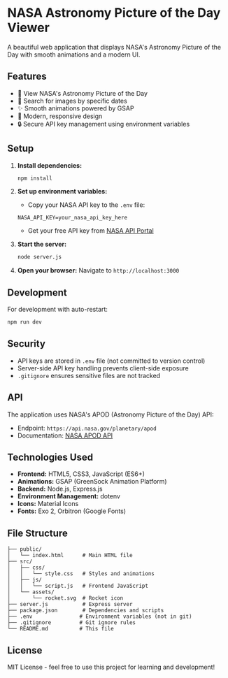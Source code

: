 # NASA Astronomy Picture of the Day Viewer

A beautiful web application that displays NASA's Astronomy Picture of the Day with smooth animations and a modern UI.

## Features

- 🌌 View NASA's Astronomy Picture of the Day
- 📅 Search for images by specific dates
- ✨ Smooth animations powered by GSAP
- 🎨 Modern, responsive design
- 🔒 Secure API key management using environment variables

## Setup

1. **Install dependencies:**
   ```bash
   npm install
   ```

2. **Set up environment variables:**
   - Copy your NASA API key to the `.env` file:
   ```
   NASA_API_KEY=your_nasa_api_key_here
   ```
   - Get your free API key from [NASA API Portal](https://api.nasa.gov/)

3. **Start the server:**
   ```bash
   node server.js
   ```

4. **Open your browser:**
   Navigate to `http://localhost:3000`

## Development

For development with auto-restart:
```bash
npm run dev
```

## Security

- API keys are stored in `.env` file (not committed to version control)
- Server-side API key handling prevents client-side exposure
- `.gitignore` ensures sensitive files are not tracked

## API

The application uses NASA's APOD (Astronomy Picture of the Day) API:
- Endpoint: `https://api.nasa.gov/planetary/apod`
- Documentation: [NASA APOD API](https://api.nasa.gov/)

## Technologies Used

- **Frontend:** HTML5, CSS3, JavaScript (ES6+)
- **Animations:** GSAP (GreenSock Animation Platform)
- **Backend:** Node.js, Express.js
- **Environment Management:** dotenv
- **Icons:** Material Icons
- **Fonts:** Exo 2, Orbitron (Google Fonts)

## File Structure

```
├── public/
│   └── index.html      # Main HTML file
├── src/
│   ├── css/
│   │   └── style.css   # Styles and animations
│   ├── js/
│   │   └── script.js   # Frontend JavaScript
│   └── assets/
│       └── rocket.svg  # Rocket icon
├── server.js           # Express server
├── package.json        # Dependencies and scripts
├── .env               # Environment variables (not in git)
├── .gitignore         # Git ignore rules
└── README.md          # This file
```

## License

MIT License - feel free to use this project for learning and development! 